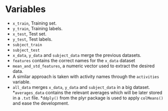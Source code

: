 # Variables

* `x_train`, Training set.
* `y_train`, Training labels.
* `x_test`, Test set.
* `y_test`, Test labels.
* `subject_train` 
* `subject_test` 
* `x_data`, `y_data` and `subject_data` merge the previous datasets.
* `features` contains the correct names for the `x_data` dataset
* `mean_and_std_features`, a numeric vector used to extract the desired data.
* A similar approach is taken with activity names through the `activities` variable.
* `all_data` merges `x_data`, `y_data` and `subject_data` in a big dataset.
*`averages_data` contains the relevant averages which will be later stored in a `.txt` file. 
*`ddply()` from the plyr package is used to apply `colMeans()` and ease the development.

